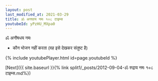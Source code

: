 ```yaml
---
layout: post
last_modified_at: 2021-03-29
title: ॐ अनघाय नमः १०८ टाइम्स
youtubeId: yPzHU_MXpa0
---
```

 
 
 ॐ अनौषधय नमः  
 
 -  कौन भोजन नहीं करता (वह इसे देखकर संतुष्ट है) 
 
  
 
  
 
 
 
 
 
 


{% include youtubePlayer.html id=page.youtubeId %}
 
[Next]({{ site.baseurl }}{% link  split1/_posts/2012-09-04-ॐ रुद्राय नमः १०८ टाइम्स.md%})
 
